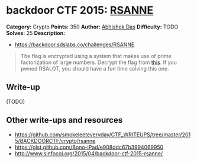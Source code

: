 # backdoor CTF 2015: [RSANNE](https://backdoor.sdslabs.co/challenges/RSANNE)

**Category:** Crypto
**Points:** 350
**Author:** [Abhishek Das](https://backdoor.sdslabs.co/users/abhshkdz)
**Difficulty:** TODO
**Solves:** 25
**Description:** 

* <https://backdoor.sdslabs.co/challenges/RSANNE>

> The flag is encrypted using a system that makes use of prime factorization of large numbers. Decrypt the flag from [this](http://hack.bckdr.in/RSANNE.tar.gz). If you pwned RSALOT, you should have a fun time solving this one.

## Write-up

(TODO)

## Other write-ups and resources

* <https://github.com/smokeleeteveryday/CTF_WRITEUPS/tree/master/2015/BACKDOORCTF/crypto/rsanne>
* <https://gist.github.com/Bono-iPad/e908ddc67b3994069950>
* <http://www.sinfocol.org/2015/04/backdoor-ctf-2015-rsanne/>
